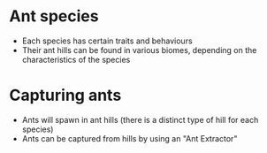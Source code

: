 # Ant species
* Each species has certain traits and behaviours
* Their ant hills can be found in various biomes, depending on the characteristics of the species

# Capturing ants
* Ants will spawn in ant hills (there is a distinct type of hill for each species)
* Ants can be captured from hills by using an "Ant Extractor"
